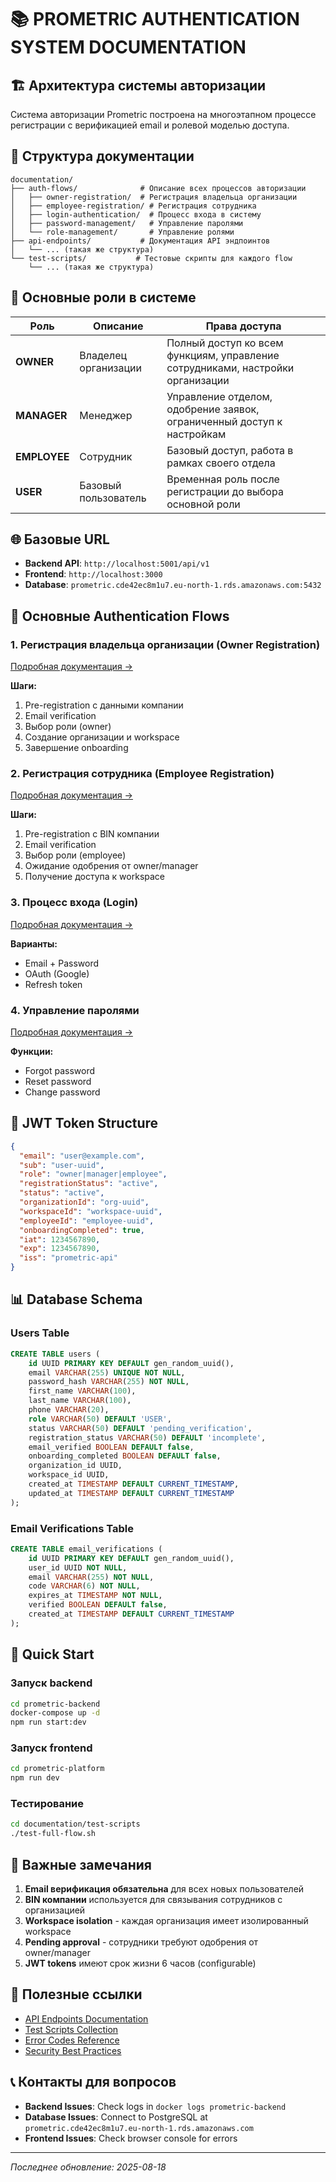 # 📚 PROMETRIC AUTHENTICATION SYSTEM DOCUMENTATION

## 🏗️ Архитектура системы авторизации

Система авторизации Prometric построена на многоэтапном процессе регистрации с верификацией email и ролевой моделью доступа.

## 📁 Структура документации

```
documentation/
├── auth-flows/              # Описание всех процессов авторизации
│   ├── owner-registration/  # Регистрация владельца организации
│   ├── employee-registration/ # Регистрация сотрудника
│   ├── login-authentication/  # Процесс входа в систему
│   ├── password-management/   # Управление паролями
│   └── role-management/       # Управление ролями
├── api-endpoints/           # Документация API эндпоинтов
│   └── ... (такая же структура)
└── test-scripts/           # Тестовые скрипты для каждого flow
    └── ... (такая же структура)
```


## 🔐 Основные роли в системе

| Роль | Описание | Права доступа |
|------|----------|---------------|
| **OWNER** | Владелец организации | Полный доступ ко всем функциям, управление сотрудниками, настройки организации |
| **MANAGER** | Менеджер | Управление отделом, одобрение заявок, ограниченный доступ к настройкам |
| **EMPLOYEE** | Сотрудник | Базовый доступ, работа в рамках своего отдела |
| **USER** | Базовый пользователь | Временная роль после регистрации до выбора основной роли |

## 🌐 Базовые URL

- **Backend API**: `http://localhost:5001/api/v1`
- **Frontend**: `http://localhost:3000`
- **Database**: `prometric.cde42ec8m1u7.eu-north-1.rds.amazonaws.com:5432`

## 🔄 Основные Authentication Flows

### 1. Регистрация владельца организации (Owner Registration)
[Подробная документация →](./auth-flows/owner-registration/README.md)

**Шаги:**
1. Pre-registration с данными компании
2. Email verification
3. Выбор роли (owner)
4. Создание организации и workspace
5. Завершение onboarding

### 2. Регистрация сотрудника (Employee Registration)
[Подробная документация →](./auth-flows/employee-registration/README.md)

**Шаги:**
1. Pre-registration с BIN компании
2. Email verification
3. Выбор роли (employee)
4. Ожидание одобрения от owner/manager
5. Получение доступа к workspace

### 3. Процесс входа (Login)
[Подробная документация →](./auth-flows/login-authentication/README.md)

**Варианты:**
- Email + Password
- OAuth (Google)
- Refresh token

### 4. Управление паролями
[Подробная документация →](./auth-flows/password-management/README.md)

**Функции:**
- Forgot password
- Reset password
- Change password

## 🔑 JWT Token Structure

```json
{
  "email": "user@example.com",
  "sub": "user-uuid",
  "role": "owner|manager|employee",
  "registrationStatus": "active",
  "status": "active",
  "organizationId": "org-uuid",
  "workspaceId": "workspace-uuid",
  "employeeId": "employee-uuid",
  "onboardingCompleted": true,
  "iat": 1234567890,
  "exp": 1234567890,
  "iss": "prometric-api"
}
```

## 📊 Database Schema

### Users Table
```sql
CREATE TABLE users (
    id UUID PRIMARY KEY DEFAULT gen_random_uuid(),
    email VARCHAR(255) UNIQUE NOT NULL,
    password_hash VARCHAR(255) NOT NULL,
    first_name VARCHAR(100),
    last_name VARCHAR(100),
    phone VARCHAR(20),
    role VARCHAR(50) DEFAULT 'USER',
    status VARCHAR(50) DEFAULT 'pending_verification',
    registration_status VARCHAR(50) DEFAULT 'incomplete',
    email_verified BOOLEAN DEFAULT false,
    onboarding_completed BOOLEAN DEFAULT false,
    organization_id UUID,
    workspace_id UUID,
    created_at TIMESTAMP DEFAULT CURRENT_TIMESTAMP,
    updated_at TIMESTAMP DEFAULT CURRENT_TIMESTAMP
);
```

### Email Verifications Table
```sql
CREATE TABLE email_verifications (
    id UUID PRIMARY KEY DEFAULT gen_random_uuid(),
    user_id UUID NOT NULL,
    email VARCHAR(255) NOT NULL,
    code VARCHAR(6) NOT NULL,
    expires_at TIMESTAMP NOT NULL,
    verified BOOLEAN DEFAULT false,
    created_at TIMESTAMP DEFAULT CURRENT_TIMESTAMP
);
```

## 🚀 Quick Start

### Запуск backend
```bash
cd prometric-backend
docker-compose up -d
npm run start:dev
```

### Запуск frontend
```bash
cd prometric-platform
npm run dev
```

### Тестирование
```bash
cd documentation/test-scripts
./test-full-flow.sh
```

## 📝 Важные замечания

1. **Email верификация обязательна** для всех новых пользователей
2. **BIN компании** используется для связывания сотрудников с организацией
3. **Workspace isolation** - каждая организация имеет изолированный workspace
4. **Pending approval** - сотрудники требуют одобрения от owner/manager
5. **JWT tokens** имеют срок жизни 6 часов (configurable)

## 🔗 Полезные ссылки

- [API Endpoints Documentation](./api-endpoints/README.md)
- [Test Scripts Collection](./test-scripts/README.md)
- [Error Codes Reference](./error-codes.md)
- [Security Best Practices](./security.md)

## 📞 Контакты для вопросов

- **Backend Issues**: Check logs in `docker logs prometric-backend`
- **Database Issues**: Connect to PostgreSQL at `prometric.cde42ec8m1u7.eu-north-1.rds.amazonaws.com`
- **Frontend Issues**: Check browser console for errors

---

*Последнее обновление: 2025-08-18*